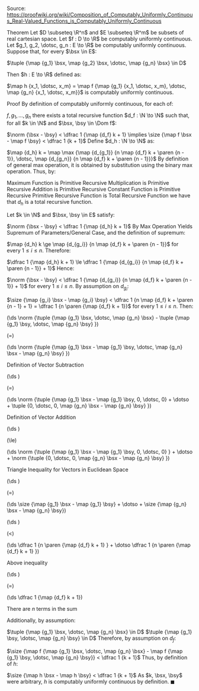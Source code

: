 # 

Source: https://proofwiki.org/wiki/Composition_of_Computably_Uniformly_Continuous_Real-Valued_Functions_is_Computably_Uniformly_Continuous

Theorem
Let $D \subseteq \R^n$ and $E \subseteq \R^m$ be subsets of real cartesian space.
Let $f : D \to \R$ be computably uniformly continuous.
Let $g_1, g_2, \dotsc, g_n : E \to \R$ be computably uniformly continuous.
Suppose that, for every $\bsx \in E$:

$\tuple {\map {g_1} \bsx, \map {g_2} \bsx, \dotsc, \map {g_n} \bsx} \in D$

Then $h : E \to \R$ defined as:

$\map h {x_1, \dotsc, x_m} = \map f {\map {g_1} {x_1, \dotsc, x_m}, \dotsc, \map {g_n} {x_1, \dotsc, x_m}}$
is computably uniformly continuous.


Proof
By definition of computably uniformly continuous, for each of:

$f, g_1, \dotsc, g_n$
there exists a total recursive function $d_f : \N \to \N$ such that, for all $k \in \N$ and $\bsx, \bsy \in \Dom f$:

$\norm {\bsx - \bsy} < \dfrac 1 {\map {d_f} k + 1} \implies \size {\map f \bsx - \map f \bsy} < \dfrac 1 {k + 1}$
Define $d_h : \N \to \N$ as:

$\map {d_h} k = \map \max {\map {d_{g_1}} {n \map {d_f} k + \paren {n - 1}}, \dotsc, \map {d_{g_n}} {n \map {d_f} k + \paren {n - 1}}}$
By definition of general max operation, it is obtained by substitution using the binary max operation.
Thus, by:

Maximum Function is Primitive Recursive
Multiplication is Primitive Recursive
Addition is Primitive Recursive
Constant Function is Primitive Recursive
Primitive Recursive Function is Total Recursive Function
we have that $d_h$ is a total recursive function.

Let $k \in \N$ and $\bsx, \bsy \in E$ satisfy:

$\norm {\bsx - \bsy} < \dfrac 1 {\map {d_h} k + 1}$
By Max Operation Yields Supremum of Parameters/General Case, and the definition of supremum:

$\map {d_h} k \ge \map {d_{g_i}} {n \map {d_f} k + \paren {n - 1}}$
for every $1 \le i \le n$.
Therefore:

$\dfrac 1 {\map {d_h} k + 1} \le \dfrac 1 {\map {d_{g_i}} {n \map {d_f} k + \paren {n - 1}} + 1}$
Hence:

$\norm {\bsx - \bsy} < \dfrac 1 {\map {d_{g_i}} {n \map {d_f} k + \paren {n - 1}} + 1}$
for every $1 \le i \le n$.
By assumption on $d_{g_i}$:

$\size {\map {g_i} \bsx - \map {g_i} \bsy} < \dfrac 1 {n \map {d_f} k + \paren {n - 1} + 1} = \dfrac 1 {n \paren {\map {d_f} k + 1}}$
for every $1 \le i \le n$.
Then:














\(\ds \norm {\tuple {\map {g_1} \bsx, \dotsc, \map {g_n} \bsx} - \tuple {\map {g_1} \bsy, \dotsc, \map {g_n} \bsy} }\)

\(=\)







\(\ds \norm {\tuple {\map {g_1} \bsx - \map {g_1} \bsy, \dotsc, \map {g_n} \bsx - \map {g_n} \bsy} }\)





Definition of Vector Subtraction














\(\ds \)

\(=\)







\(\ds \norm {\tuple {\map {g_1} \bsx - \map {g_1} \bsy, 0, \dotsc, 0} + \dotso + \tuple {0, \dotsc, 0, \map {g_n} \bsx - \map {g_n} \bsy} }\)





Definition of Vector Addition














\(\ds \)

\(\le\)







\(\ds \norm {\tuple {\map {g_1} \bsx - \map {g_1} \bsy, 0, \dotsc, 0} } + \dotso + \norm {\tuple {0, \dotsc, 0, \map {g_n} \bsx - \map {g_n} \bsy} }\)





Triangle Inequality for Vectors in Euclidean Space














\(\ds \)

\(=\)







\(\ds \size {\map {g_1} \bsx - \map {g_1} \bsy} + \dotso + \size {\map {g_n} \bsx - \map {g_n} \bsy}\)




















\(\ds \)

\(<\)







\(\ds \dfrac 1 {n \paren {\map {d_f} k + 1} } + \dotso \dfrac 1 {n \paren {\map {d_f} k + 1} }\)





Above inequality














\(\ds \)

\(=\)







\(\ds \dfrac 1 {\map {d_f} k + 1}\)





There are $n$ terms in the sum



Additionally, by assumption:

$\tuple {\map {g_1} \bsx, \dotsc, \map {g_n} \bsx} \in D$
$\tuple {\map {g_1} \bsy, \dotsc, \map {g_n} \bsy} \in D$
Therefore, by assumption on $d_f$:

$\size {\map f {\map {g_1} \bsx, \dotsc, \map {g_n} \bsx} - \map f {\map {g_1} \bsy, \dotsc, \map {g_n} \bsy}} < \dfrac 1 {k + 1}$
Thus, by definition of $h$:

$\size {\map h \bsx - \map h \bsy} < \dfrac 1 {k + 1}$
As $k, \bsx, \bsy$ were arbitrary, $h$ is computably uniformly continuous by definition.
$\blacksquare$





